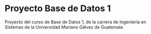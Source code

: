 # Proyecto Base de Datos 1

Proyecto del curso de Base de Datos 1, de la carrera de Ingeniería en Sistemas de la Universidad Mariano Gálvez de Guatemala